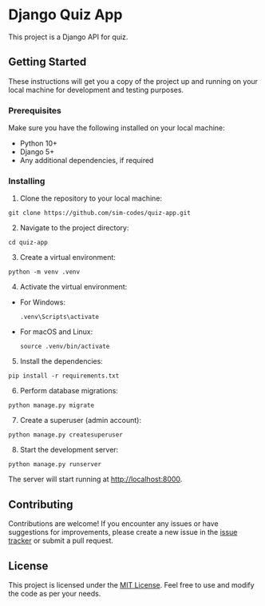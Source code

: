 # Django Quiz App

This project is a Django API for quiz.

## Getting Started

These instructions will get you a copy of the project up and running on your local machine for development and testing purposes.

### Prerequisites

Make sure you have the following installed on your local machine:

- Python 10+
- Django 5+
- Any additional dependencies, if required

### Installing

1. Clone the repository to your local machine:

```
git clone https://github.com/sim-codes/quiz-app.git
```

2. Navigate to the project directory:

```
cd quiz-app
```

3. Create a virtual environment:

```
python -m venv .venv
```

4. Activate the virtual environment:

- For Windows:
  ```
  .venv\Scripts\activate
  ```
- For macOS and Linux:
  ```
  source .venv/bin/activate
  ```

5. Install the dependencies:

```
pip install -r requirements.txt
```

6. Perform database migrations:

```
python manage.py migrate
```

7. Create a superuser (admin account):

```
python manage.py createsuperuser
```

8. Start the development server:

```
python manage.py runserver
```
The server will start running at [http://localhost:8000](http://localhost:8000).

## Contributing

Contributions are welcome! If you encounter any issues or have suggestions for improvements, please create a new issue in the [issue tracker](https://github.com/sim-codes/quiz-app/issues) or submit a pull request.

## License

This project is licensed under the [MIT License](LICENSE). Feel free to use and modify the code as per your needs.
 